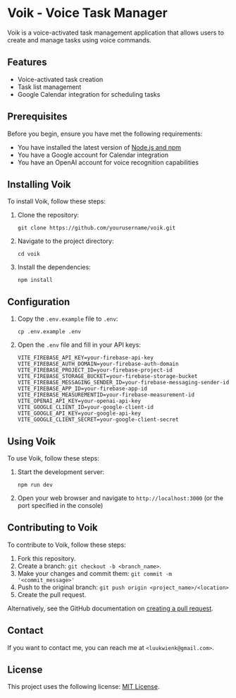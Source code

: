 # Voik - Voice Task Manager

Voik is a voice-activated task management application that allows users to create and manage tasks using voice commands.

## Features

- Voice-activated task creation
- Task list management
- Google Calendar integration for scheduling tasks

## Prerequisites

Before you begin, ensure you have met the following requirements:
* You have installed the latest version of [Node.js and npm](https://nodejs.org/)
* You have a Google account for Calendar integration
* You have an OpenAI account for voice recognition capabilities

## Installing Voik

To install Voik, follow these steps:

1. Clone the repository:
   ```
   git clone https://github.com/yourusername/voik.git
   ```
2. Navigate to the project directory:
   ```
   cd voik
   ```
3. Install the dependencies:
   ```
   npm install
   ```

## Configuration

1. Copy the `.env.example` file to `.env`:
   ```
   cp .env.example .env
   ```
2. Open the `.env` file and fill in your API keys:
   ```
   VITE_FIREBASE_API_KEY=your-firebase-api-key
   VITE_FIREBASE_AUTH_DOMAIN=your-firebase-auth-domain
   VITE_FIREBASE_PROJECT_ID=your-firebase-project-id
   VITE_FIREBASE_STORAGE_BUCKET=your-firebase-storage-bucket
   VITE_FIREBASE_MESSAGING_SENDER_ID=your-firebase-messaging-sender-id
   VITE_FIREBASE_APP_ID=your-firebase-app-id
   VITE_FIREBASE_MEASUREMENTID=your-firebase-measurement-id
   VITE_OPENAI_API_KEY=your-openai-api-key
   VITE_GOOGLE_CLIENT_ID=your-google-client-id
   VITE_GOOGLE_API_KEY=your-google-api-key
   VITE_GOOGLE_CLIENT_SECRET=your-google-client-secret
   ```

## Using Voik

To use Voik, follow these steps:

1. Start the development server:
   ```
   npm run dev
   ```
2. Open your web browser and navigate to `http://localhost:3000` (or the port specified in the console)

## Contributing to Voik

To contribute to Voik, follow these steps:

1. Fork this repository.
2. Create a branch: `git checkout -b <branch_name>`.
3. Make your changes and commit them: `git commit -m '<commit_message>'`
4. Push to the original branch: `git push origin <project_name>/<location>`
5. Create the pull request.

Alternatively, see the GitHub documentation on [creating a pull request](https://help.github.com/articles/creating-a-pull-request/).

## Contact

If you want to contact me, you can reach me at `<luukwienk@gmail.com>`.

## License

This project uses the following license: [MIT License](<link_to_license>).